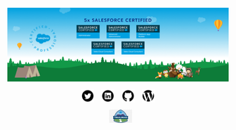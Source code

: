 <p align="center">
  <img src="https://raw.githubusercontent.com/salesforceHarding/salesforceHarding/master/images/readme_header.png" title="salesforceHarding's Certifications">
</p>

<p align='center'>
  <a href="https://twitter.com/sforceHarding"><img height="30" src="https://raw.githubusercontent.com/salesforceHarding/salesforceHarding/master/icons/twitter.png?raw=true"></a>
  &nbsp;&nbsp;
  <a href="https://www.linkedin.com/in/salesforceharding/"><img height="30" src="https://raw.githubusercontent.com/salesforceHarding/salesforceHarding/master/icons/linkedin.png?raw=true"></a>
  &nbsp;&nbsp;
  <a href="https://github.com/salesforceHarding"><img height="30" src="https://raw.githubusercontent.com/salesforceHarding/salesforceHarding/master/icons/github.png"></a>
  &nbsp;&nbsp;
  <a href="https://salesforceharding.com/"><img height="30" src="https://raw.githubusercontent.com/salesforceHarding/salesforceHarding/master/icons/wordpress.png"></a>
</p>
<p align='center'>
  &nbsp;&nbsp;
  <a href="https://trailblazer.me/id/salesforceharding"><img height="30" src="https://raw.githubusercontent.com/salesforceHarding/salesforceHarding/master/icons/trailhead.png"></a>
</p>
